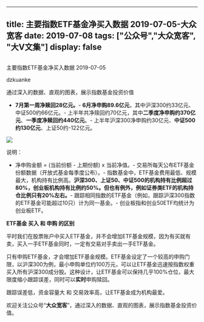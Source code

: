 
---
title:   主要指数ETF基金净买入数据 2019-07-05-大众宽客
date: 2019-07-08
tags: ["公众号","大众宽客", "大V文集"]
display: false
---


## 



主要指数ETF基金净买入数据 2019-07-05




dzkuanke




通过深入的数据、直观的图表，展示指数基金投资价值

- **7月第一周净赎回28亿元。**- **6月净申购89.6亿元**，其中沪深300约33亿元、中证500约66亿元。- 上半年共净赎回约70亿元，其中**二季度净申购约370亿元**、**一季度净赎回约440亿元**。- 上半年沪深300净申购约30亿元、**中证500约130亿元**、上证50约-122亿元。


<img class="rich_pages" data-ratio="1.3654545454545455" data-s="300,640" src="https://mmbiz.qpic.cn/mmbiz_png/PKw3FQPmhIiaeUJANVRqRTT4mHDT1l6qV05GVw8FbEiago9J3rz1K9wNmrIkDsAzNRPTgxqhwSibJ6l16iaMIm0Sfg/640?wx_fmt=png" data-type="png" data-w="550" style="">



说明：
- 净申购金额 = (当前份额 - 上期份额) x 当前净值。- 交易所每天公布ETF基金份额数据（开放式基金每季度公布）。- 指数基金中，ETF基金费用最低、规模最大，机构持有比例高。**沪深300、上证50、中证500的机构持有比例超过80%，创业板机构持有比例约50%。但也有例外，例如证券类ETF的机构持仓比例只有20%左右。**- 跟踪相同指数的ETF基金（例如，跟踪沪深300指数的ETF基金可能超过10只）计为同一基金。- 创业板指和创业50ETF均统计为创业板ETF。






**ETF基金 买入 和 申购 的区别**



平时我们在股票账户中买入ETF基金，并不会增加ETF基金规模，因为有买就有卖，买入一手ETF基金同时，一定有交易对手卖出一手ETF基金。



只有申购ETF基金，才会增加ETF基金规模。ETF基金设定了一个较高的申购门限，以沪深300为例，最小申购单位约100万元，可以让ETF基金迅速按指数权重买入所有沪深300成分股。这种设计，让ETF基金可以保持几乎100%仓位，最大限度缩小跟踪误差，同时可以**实时**申购赎回。



跟踪误差低，资金容量大&nbsp;和 交易效率高，让ETF基金成为机构最爱。





欢迎关注公众号“**大众宽客**”，通过深入的数据、直观的图表，展示指数基金投资价值。








